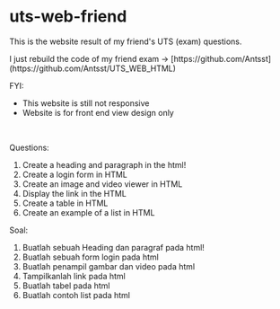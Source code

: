 # uts-web-friend

<p>This is the website result of my friend's UTS (exam) questions.</p>  
<p>I just rebuild the code of my friend exam -> [https://github.com/Antsst](https://github.com/Antsst/UTS_WEB_HTML) </p>  

FYI:
- This website is still not responsive <br>
- Website is for front end view design only <br>
<br>

Questions:
1. Create a heading and paragraph in the html!
2. Create a login form in HTML
3. Create an image and video viewer in HTML
4. Display the link in the HTML
5. Create a table in HTML
6. Create an example of a list in HTML

Soal:
1. Buatlah sebuah Heading dan paragraf pada html!
2. Buatlah sebuah form login pada html
3. Buatlah penampil gambar dan video pada html
4. Tampilkanlah link pada html
5. Buatlah tabel pada html
6. Buatlah contoh list pada html
